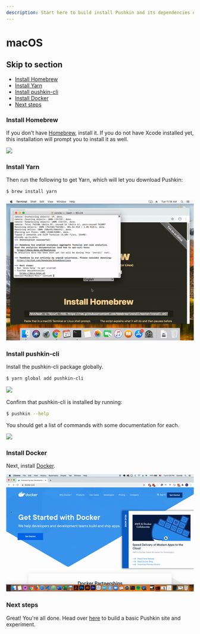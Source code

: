 ```yaml
---
description: Start here to build install Pushkin and its dependencies on macOS. 
---
```


# macOS


## Skip to section

* [Install Homebrew](macos-install.md#install-homebrew)
* [Install Yarn](macos-install.md#install-yarn)
* [Install pushkin-cli](macos-install.md#install-pushkin-cli)
* [Install Docker](macos-install.md#install-docker)
* [Next steps](macos-install.md#next-steps)


### Install Homebrew

If you don’t have [Homebrew](https://brew.sh/), install it. If you do not have Xcode installed yet, this installation will prompt you to install it as well.

![](../../.gitbook/assets/ezgif.com-video-to-gif.gif)

### Install Yarn

Then run the following to get Yarn, which will let you download Pushkin:

```bash
$ brew install yarn
```

![](../../.gitbook/assets/ezgif.com-video-to-gif-2-.gif)

### Install pushkin-cli

Install the pushkin-cli package globally.

```bash
$ yarn global add pushkin-cli
```

![](../../.gitbook/assets/ezgif.com-video-to-gif-3-.gif)

Confirm that pushkin-cli is installed by running:

```bash
$ pushkin --help
```

You should get a list of commands with some documentation for each.

![](../../.gitbook/assets/ezgif.com-video-to-gif-1-.gif)

### Install Docker

Next, install [Docker](https://docs.docker.com/install/).

![](../../.gitbook/assets/ezgif.com-video-to-gif-5-.gif)

### Next steps

Great! You're all done. Head over [here](../quickstart.md) to build a basic Pushkin site and experiment.
